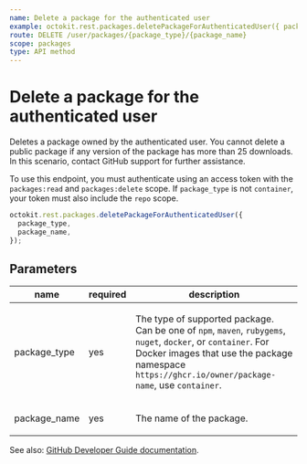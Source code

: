 ```yaml
---
name: Delete a package for the authenticated user
example: octokit.rest.packages.deletePackageForAuthenticatedUser({ package_type, package_name })
route: DELETE /user/packages/{package_type}/{package_name}
scope: packages
type: API method
---
```


# Delete a package for the authenticated user

Deletes a package owned by the authenticated user. You cannot delete a public package if any version of the package has more than 25 downloads. In this scenario, contact GitHub support for further assistance.

To use this endpoint, you must authenticate using an access token with the `packages:read` and `packages:delete` scope.
If `package_type` is not `container`, your token must also include the `repo` scope.

```js
octokit.rest.packages.deletePackageForAuthenticatedUser({
  package_type,
  package_name,
});
```

## Parameters

<table>
  <thead>
    <tr>
      <th>name</th>
      <th>required</th>
      <th>description</th>
    </tr>
  </thead>
  <tbody>
    <tr><td>package_type</td><td>yes</td><td>

The type of supported package. Can be one of `npm`, `maven`, `rubygems`, `nuget`, `docker`, or `container`. For Docker images that use the package namespace `https://ghcr.io/owner/package-name`, use `container`.

</td></tr>
<tr><td>package_name</td><td>yes</td><td>

The name of the package.

</td></tr>
  </tbody>
</table>

See also: [GitHub Developer Guide documentation](https://docs.github.com/rest/reference/packages#delete-a-package-for-the-authenticated-user).
